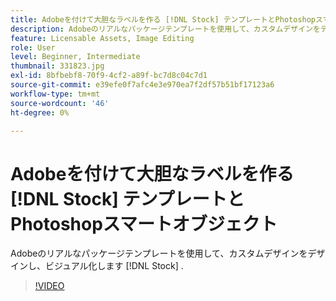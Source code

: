 ```yaml
---
title: Adobeを付けて大胆なラベルを作る [!DNL Stock] テンプレートとPhotoshopスマートオブジェクト
description: Adobeのリアルなパッケージテンプレートを使用して、カスタムデザインをデザインし、ビジュアル化します [!DNL Stock]
feature: Licensable Assets, Image Editing
role: User
level: Beginner, Intermediate
thumbnail: 331823.jpg
exl-id: 8bfbebf8-70f9-4cf2-a89f-bc7d8c04c7d1
source-git-commit: e39efe0f7afc4e3e970ea7f2df57b51bf17123a6
workflow-type: tm+mt
source-wordcount: '46'
ht-degree: 0%

---
```


# Adobeを付けて大胆なラベルを作る [!DNL Stock] テンプレートとPhotoshopスマートオブジェクト

Adobeのリアルなパッケージテンプレートを使用して、カスタムデザインをデザインし、ビジュアル化します [!DNL Stock]    .

>[!VIDEO](https://video.tv.adobe.com/v/331823?hidetitle=true)
